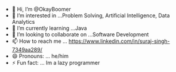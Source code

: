 - 👋 Hi, I’m @OkayBoomer
- 👀 I’m interested in ...Problem Solving, Artificial Intelligence, Data Analytics
- 🌱 I’m currently learning ...Java
- 💞️ I’m looking to collaborate on ...Software Development
- 📫 How to reach me ... https://www.linkedin.com/in/suraj-singh-7349aa289/
- 😄 Pronouns: ... he/him
- ⚡ Fun fact: ... Im a lazy programmer

<!---
OkayBoomer/OkayBoomer is a ✨ special ✨ repository because its `README.md` (this file) appears on your GitHub profile.
You can click the Preview link to take a look at your changes.
--->
